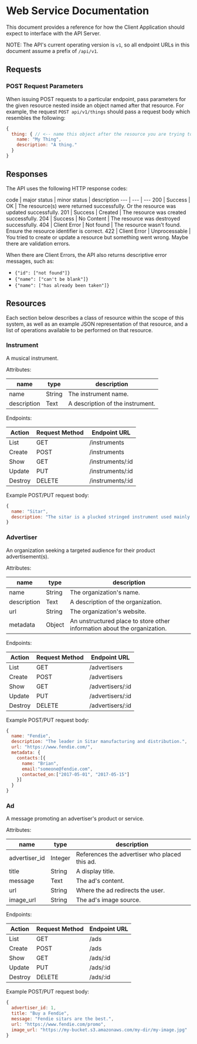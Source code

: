 # Web Service Documentation

This document provides a reference for how the Client Application should expect to interface with the API Server.

NOTE: The API's current operating version is `v1`, so all endpoint URLs in this document assume a prefix of `/api/v1`.

## Requests

### POST Request Parameters

When issuing POST requests to a particular endpoint, pass parameters for the given resource nested inside an object named after that resource. For example, the request `POST api/v1/things` should pass a request body which resembles the following:

```` js
{
  thing: { // <-- name this object after the resource you are trying to create!
    name: "My Thing",
    description: "A thing."
  }
}
````

## Responses

The API uses the following HTTP response codes:

code | major status | minor status | description
--- | --- | ---
200 | Success | OK | The resource(s) were returned successfully. Or the resource was updated successfully.
201 | Success | Created | The resource was created successfully.
204 | Success | No Content | The resource was destroyed successfully.
404 | Client Error | Not found | The resource wasn't found. Ensure the resource identifier is correct.
422 | Client Error | Unprocessable | You tried to create or update a resource but something went wrong. Maybe there are validation errors.

When there are Client Errors, the API also returns descriptive error messages, such as:

  + `{"id": ["not found"]}`
  + `{"name": ["can't be blank"]}`
  + `{"name": ["has already been taken"]}`

## Resources

Each section below describes a class of resource within the scope of this system, as well as an example JSON representation of that resource, and a list of operations available to be performed on that resource.

### Instrument

A musical instrument.

Attributes:

name | type | description
--- | --- | ---
name | String | The instrument name.
description | Text | A description of the instrument.

Endpoints:

Action | Request Method | Endpoint URL
---	|	---	|	---
List | GET | /instruments
Create | POST | /instruments
Show | GET | /instruments/:id
Update | PUT | /instruments/:id
Destroy | DELETE | /instruments/:id

Example POST/PUT request body:

```` js
{
  name: "Sitar",
  description: "The sitar is a plucked stringed instrument used mainly in Hindustani music and Indian classical music."
}
````

### Advertiser

An organization seeking a targeted audience for their product advertisement(s).

Attributes:

name | type | description
--- | --- | ---
name | String | The organization's name.
description | Text | A description of the organization.
url | String | The organization's website.
metadata | Object | An unstructured place to store other information about the organization.

Endpoints:

Action | Request Method | Endpoint URL
---	|	---	|	---
List | GET | /advertisers
Create | POST | /advertisers
Show | GET | /advertisers/:id
Update | PUT | /advertisers/:id
Destroy | DELETE | /advertisers/:id

Example POST/PUT request body:

```` js
{
  name: "Fendie",
  description: "The leader in Sitar manufacturing and distribution.",
  url: "https://www.fendie.com/",
  metadata: {
    contacts:[{
      name: "Brian",
      email:"someone@fendie.com",
      contacted_on:["2017-05-01", "2017-05-15"]
    }]
  }
}
````

### Ad

A message promoting an advertiser's product or service.

Attributes:

name | type | description
--- | --- | ---
advertiser_id | Integer | References the advertiser who placed this ad.
title | String | A display title.
message | Text | The ad's content.
url | String | Where the ad redirects the user.
image_url | String | The ad's image source.

Endpoints:

Action | Request Method | Endpoint URL
---	|	---	|	---
List | GET | /ads
Create | POST | /ads
Show | GET | /ads/:id
Update | PUT | /ads/:id
Destroy | DELETE | /ads/:id

Example POST/PUT request body:

```` js
{
  advertiser_id: 1,
  title: "Buy a Fendie",
  message: "Fendie sitars are the best.",
  url: "https://www.fendie.com/promo",
  image_url: "https://my-bucket.s3.amazonaws.com/my-dir/my-image.jpg"
}
````

